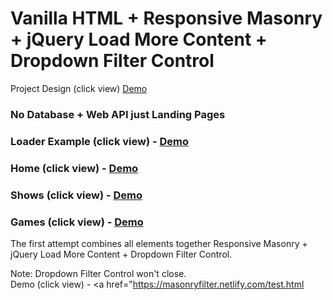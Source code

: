 

# Vanilla HTML + Responsive Masonry + jQuery Load More Content + Dropdown Filter Control

Project Design (click view) <a href="https://github.com/lexxiave/masonryfilter/blob/master/design-mockup.pdf">Demo</a>

### No Database + Web API just Landing Pages

### Loader Example (click view) - <a href="https://masonryfilter.netlify.com/loader.html">Demo</a>

### Home (click view) - <a href="https://masonryfilter.netlify.com/home.html">Demo</a>

### Shows (click view) - <a href="https://masonryfilter.netlify.com/concert.html">Demo</a>

### Games (click view) - <a href="https://masonryfilter.netlify.com/sport.html">Demo</a>

The first attempt combines all elements together Responsive Masonry + jQuery Load More Content + Dropdown Filter Control.

Note: Dropdown Filter Control won't close.  
Demo (click view) - <a href="https://masonryfilter.netlify.com/test.html</a>





